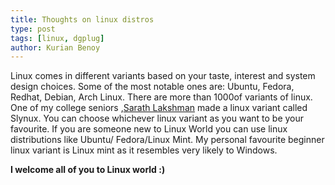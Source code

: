 ```yaml
---
title: Thoughts on linux distros
type: post
tags: [linux, dgplug]
author: Kurian Benoy
---
```


Linux comes in different variants based on your taste, interest and system design choices. Some of the most notable
ones are: Ubuntu, Fedora, Redhat, Debian, Arch Linux. There are more than 1000of variants of linux. One of my college seniors
,[Sarath Lakshman](https://www.linkedin.com/in/sarathlakshman/) made a linux variant called Slynux. You can choose whichever linux variant as you want to be your
favourite. If
you are someone new to Linux World you can use linux distributions like Ubuntu/ Fedora/Linux Mint. My personal favourite
beginner linux variant is Linux mint as it resembles very likely to Windows.

**I welcome all of you to Linux world :)**

